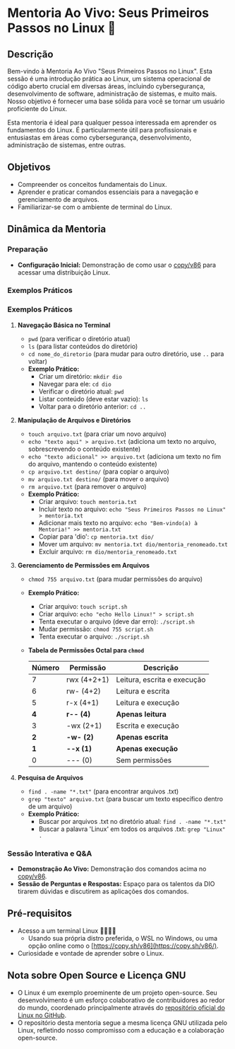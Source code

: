 # Mentoria Ao Vivo: Seus Primeiros Passos no Linux 🐧

## Descrição

Bem-vindo à Mentoria Ao Vivo "Seus Primeiros Passos no Linux". Esta sessão é uma introdução prática ao Linux, um sistema operacional de código aberto crucial em diversas áreas, incluindo cybersegurança, desenvolvimento de software, administração de sistemas, e muito mais. Nosso objetivo é fornecer uma base sólida para você se tornar um usuário proficiente do Linux.

Esta mentoria é ideal para qualquer pessoa interessada em aprender os fundamentos do Linux. É particularmente útil para profissionais e entusiastas em áreas como cybersegurança, desenvolvimento, administração de sistemas, entre outras.

## Objetivos
- Compreender os conceitos fundamentais do Linux.
- Aprender e praticar comandos essenciais para a navegação e gerenciamento de arquivos.
- Familiarizar-se com o ambiente de terminal do Linux.

## Dinâmica da Mentoria

### Preparação
- **Configuração Inicial:** Demonstração de como usar o [copy/v86](https://github.com/copy/v86) para acessar uma distribuição Linux.

### Exemplos Práticos

### Exemplos Práticos

1. **Navegação Básica no Terminal**
   - `pwd` (para verificar o diretório atual)
   - `ls` (para listar conteúdos do diretório)
   - `cd nome_do_diretorio` (para mudar para outro diretório, use `..` para voltar)
   - **Exemplo Prático:** 
     - Criar um diretório: `mkdir dio`
     - Navegar para ele: `cd dio`
     - Verificar o diretório atual: `pwd`
     - Listar conteúdo (deve estar vazio): `ls`
     - Voltar para o diretório anterior: `cd ..`

2. **Manipulação de Arquivos e Diretórios**
   - `touch arquivo.txt` (para criar um novo arquivo)
   - `echo "texto aqui" > arquivo.txt` (adiciona um texto no arquivo, sobrescrevendo o conteúdo existente)
   - `echo "texto adicional" >> arquivo.txt` (adiciona um texto no fim do arquivo, mantendo o conteúdo existente)
   - `cp arquivo.txt destino/` (para copiar o arquivo)
   - `mv arquivo.txt destino/` (para mover o arquivo)
   - `rm arquivo.txt` (para remover o arquivo)
   - **Exemplo Prático:**
     - Criar arquivo: `touch mentoria.txt`
     - Incluir texto no arquivo: `echo "Seus Primeiros Passos no Linux" > mentoria.txt`
     - Adicionar mais texto no arquivo: `echo "Bem-vindo(a) à Mentoria!" >> mentoria.txt`
     - Copiar para 'dio': `cp mentoria.txt dio/`
     - Mover um arquivo: `mv mentoria.txt dio/mentoria_renomeado.txt`
     - Excluir arquivo: `rm dio/mentoria_renomeado.txt`

3. **Gerenciamento de Permissões em Arquivos**
   - `chmod 755 arquivo.txt` (para mudar permissões do arquivo)
   - **Exemplo Prático:**
     - Criar arquivo: `touch script.sh`
     - Criar arquivo: `echo "echo Hello Linux!" > script.sh`
     - Tenta executar o arquivo (deve dar erro): `./script.sh`
     - Mudar permissão: `chmod 755 script.sh`
     - Tenta executar o arquivo: `./script.sh`

   - **Tabela de Permissões Octal para `chmod`**

     | Número | Permissão    | Descrição                               |
     | ------ | ------------ | --------------------------------------- |
     | 7      | rwx (4+2+1)  | Leitura, escrita e execução             |
     | 6      | rw- (4+2)    | Leitura e escrita                       |
     | 5      | r-x (4+1)    | Leitura e execução                      |
     | **4**      | **r-- (4)**      | **Apenas leitura**                          |
     | 3      | -wx (2+1)    | Escrita e execução                      |
     | **2**      | **-w- (2)**      | **Apenas escrita**                          |
     | **1**      | **--x (1)**      | **Apenas execução**                         |
     | 0      | --- (0)      | Sem permissões                          |

4. **Pesquisa de Arquivos**
   - `find . -name "*.txt"` (para encontrar arquivos .txt)
   - `grep "texto" arquivo.txt` (para buscar um texto específico dentro de um arquivo)
   - **Exemplo Prático:**
     - Buscar por arquivos .txt no diretório atual: `find . -name "*.txt"`
     - Buscar a palavra 'Linux' em todos os arquivos .txt: `grep "Linux" .`


### Sessão Interativa e Q&A
- **Demonstração Ao Vivo:** Demonstração dos comandos acima no [copy/v86](https://github.com/copy/v86).
- **Sessão de Perguntas e Respostas:** Espaço para os talentos da DIO tirarem dúvidas e discutirem as aplicações dos comandos.

## Pré-requisitos
- Acesso a um terminal Linux 👩‍💻👨‍💻
   - Usando sua própria distro preferida, o WSL no Windows, ou uma opção online como o [https://copy.sh/v86](https://copy.sh/v86/).
- Curiosidade e vontade de aprender sobre o Linux.

## Nota sobre Open Source e Licença GNU
- O Linux é um exemplo proeminente de um projeto open-source. Seu desenvolvimento é um esforço colaborativo de contribuidores ao redor do mundo, coordenado principalmente através do [repositório oficial do Linux no GitHub](https://github.com/torvalds/linux).
- O repositório desta mentoria segue a mesma licença GNU utilizada pelo Linux, refletindo nosso compromisso com a educação e a colaboração open-source.
